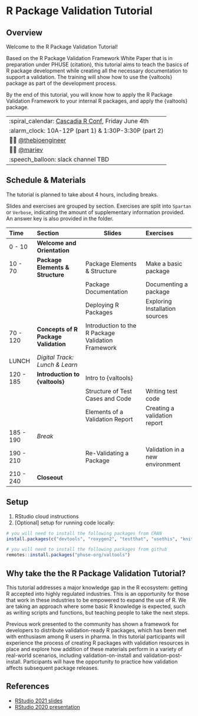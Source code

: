 
<!-- README.md is generated from README.Rmd. Please edit that file -->

# R Package Validation Tutorial

## Overview

Welcome to the R Package Validation Tutorial!

Based on the R Package Validation Framework White Paper that is in
preparation under PHUSE (citation), this tutorial aims to teach the
basics of R package development while creating all the necessary
documentation to support a validation. The training will show how to use
the {valtools} package as part of the development process.

By the end of this tutorial, you will know how to apply the R Package
Validation Framework to your internal R packages, and apply the
{valtools} package.

|                                     |
|-------------------------------------|
| :spiral\_calendar: [Cascadia R Conf](https://cascadiarconf.com/agenda/), Friday June 4th      |
| :alarm\_clock: 10A-12P (part 1) & 1:30P-3:30P (part 2)                 |
| :man_technologist: [@thebioengineer](https://github.com/thebioengineer)      |
| :woman_technologist: [@mariev](https://github.com/mariev)              |
| :speech\_balloon: slack channel TBD |

## Schedule & Materials

The tutorial is planned to take about 4 hours, including breaks.

Slides and exercises are grouped by section. Exercises are split into
`Spartan` or `Verbose`, indicating the amount of supplementary
information provided. An answer key is also provided in the folder.

| Time      | Section                              | Slides                                             | Exercises                       |
|:----------|:-------------------------------------|----------------------------------------------------|:--------------------------------|
| 0 - 10    | **Welcome and Orientation**          |                                                    |                                 |
| 10 - 70   | **Package Elements & Structure**     | Package Elements & Structure                       | Make a basic package            |
|           |                                      | Package Documentation                              | Documenting a package           |
|           |                                      | Deploying R Packages                               | Exploring Installation sources  |
| 70 - 120  | **Concepts of R Package Validation** | Introduction to the R Package Validation Framework |                                 |
| LUNCH | *Digital Track: Lunch & Learn*                              |                                                    |                                 |
| 120 - 185 | **Introduction to {valtools}**       | Intro to {valtools}                                |                                 |
|           |                                      | Structure of Test Cases and Code                   | Writing test code               |
|           |                                      | Elements of a Validation Report                    | Creating a validation report    |
| 185 - 190 | *Break*                              |                                                    |                                 |
| 190 - 210 |                                      | Re-Validating a Package                            | Validation in a new environment |
| 210 - 240 | **Closeout**                         |                                                    |                                 |

## Setup

1.  RStudio cloud instructions
2.  \[Optional\] setup for running code locally:

``` r
# you will need to install the following packages from CRAN
install.packages(c("devtools", "roxygen2", "testthat", "usethis", "knitr"))

# you will need to install the following packages from github
remotes::install.packages("phuse-org/valtools")
```

## Why take the the R Package Validation Tutorial?

This tutorial addresses a major knowledge gap in the R ecosystem:
getting R accepted into highly regulated industries. This is an
opportunity for those that work in these industries to be empowered to
expand the use of R. We are taking an approach where some basic R
knowledge is expected, such as writing scripts and functions, but
teaching people to take the next steps.

Previous work presented to the community has shown a framework for
developers to distribute validation-ready R packages, which has been met
with enthusiasm among R users in pharma. In this tutorial participants
will experience the process of creating R packages with validation
resources in place and explore how addition of these materials perform
in a variety of real-world scenarios, including validation-on-install
and validation-post-install. Participants will have the opportunity to
practice how validation affects subsequent package releases.

## References

-   [RStudio 2021
    slides](https://thebioengineer.github.io/validation_studio_2021)
-   [RStudio 2020
    presentation](https://rstudio.com/resources/rstudioconf-2020/approaches-to-assay-processing-package-validation/)
